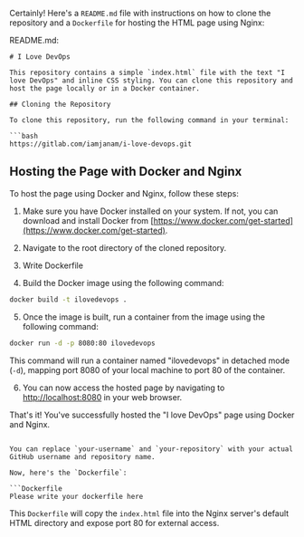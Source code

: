 Certainly! Here's a `README.md` file with instructions on how to clone the repository and a `Dockerfile` for hosting the HTML page using Nginx:

README.md:

```
# I Love DevOps

This repository contains a simple `index.html` file with the text "I love DevOps" and inline CSS styling. You can clone this repository and host the page locally or in a Docker container.

## Cloning the Repository

To clone this repository, run the following command in your terminal:

```bash
https://gitlab.com/iamjanam/i-love-devops.git
```

## Hosting the Page with Docker and Nginx

To host the page using Docker and Nginx, follow these steps:

1. Make sure you have Docker installed on your system. If not, you can download and install Docker from [https://www.docker.com/get-started](https://www.docker.com/get-started).

2. Navigate to the root directory of the cloned repository.

3. Write Dockerfile

4. Build the Docker image using the following command:

```bash
docker build -t ilovedevops .
```

5. Once the image is built, run a container from the image using the following command:

```bash
docker run -d -p 8080:80 ilovedevops
```

This command will run a container named "ilovedevops" in detached mode (`-d`), mapping port 8080 of your local machine to port 80 of the container.

6. You can now access the hosted page by navigating to [http://localhost:8080](http://localhost:8080) in your web browser.

That's it! You've successfully hosted the "I love DevOps" page using Docker and Nginx.
```

You can replace `your-username` and `your-repository` with your actual GitHub username and repository name.

Now, here's the `Dockerfile`:

```Dockerfile
Please write your dockerfile here
```

This `Dockerfile` will copy the `index.html` file into the Nginx server's default HTML directory and expose port 80 for external access.
